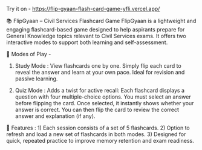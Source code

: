 Try it on - https://flip-gyaan-flash-card-game-yfli.vercel.app/

📚 FlipGyaan – Civil Services Flashcard Game
FlipGyaan is a lightweight and engaging flashcard-based game designed to help aspirants prepare for General Knowledge topics relevant to Civil Services exams. It offers two interactive modes to support both learning and self-assessment.

🔹 Modes of Play - 
 1) Study Mode : 
      View flashcards one by one. Simply flip each card to reveal the answer and learn at your own pace. Ideal for revision and passive learning.

2) Quiz Mode :
      Adds a twist for active recall:
        Each flashcard displays a question with four multiple-choice options.
        You must select an answer before flipping the card.
        Once selected, it instantly shows whether your answer is correct.
        You can then flip the card to review the correct answer and explanation (if any).

🔁 Features : 
      1) Each session consists of a set of 5 flashcards.
      2) Option to refresh and load a new set of flashcards in both modes.
      3) Designed for quick, repeated practice to improve memory retention and exam readiness.
